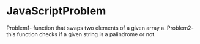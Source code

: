# JavaScriptProblem
Problem1- function that swaps two elements of a given array a.
Problem2- this function checks if a given string is a palindrome or not.
